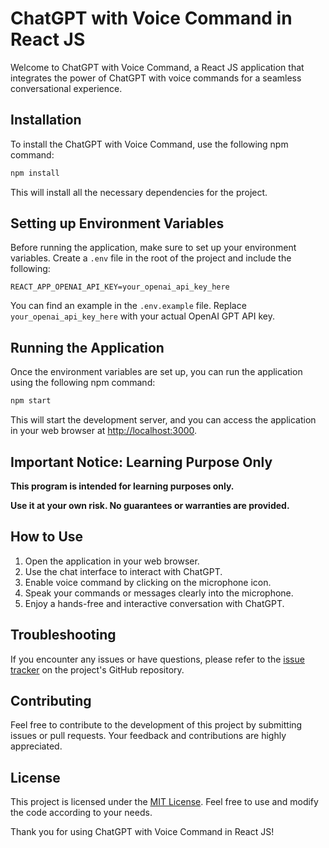 # ChatGPT with Voice Command in React JS

Welcome to ChatGPT with Voice Command, a React JS application that integrates the power of ChatGPT with voice commands for a seamless conversational experience.

## Installation

To install the ChatGPT with Voice Command, use the following npm command:

```bash
npm install
```

This will install all the necessary dependencies for the project.

## Setting up Environment Variables

Before running the application, make sure to set up your environment variables. Create a `.env` file in the root of the project and include the following:

```env
REACT_APP_OPENAI_API_KEY=your_openai_api_key_here
```

You can find an example in the `.env.example` file. Replace `your_openai_api_key_here` with your actual OpenAI GPT API key.

## Running the Application

Once the environment variables are set up, you can run the application using the following npm command:

```bash
npm start
```

This will start the development server, and you can access the application in your web browser at [http://localhost:3000](http://localhost:3000).

## **Important Notice: Learning Purpose Only**

**This program is intended for learning purposes only.**

**Use it at your own risk. No guarantees or warranties are provided.**

## How to Use

1. Open the application in your web browser.
2. Use the chat interface to interact with ChatGPT.
3. Enable voice command by clicking on the microphone icon.
4. Speak your commands or messages clearly into the microphone.
5. Enjoy a hands-free and interactive conversation with ChatGPT.

## Troubleshooting

If you encounter any issues or have questions, please refer to the [issue tracker](https://github.com/agussuroyo/talk-with-ai/issues) on the project's GitHub repository.

## Contributing

Feel free to contribute to the development of this project by submitting issues or pull requests. Your feedback and contributions are highly appreciated.

## License

This project is licensed under the [MIT License](LICENSE). Feel free to use and modify the code according to your needs.

Thank you for using ChatGPT with Voice Command in React JS!